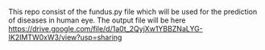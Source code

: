 This repo consist of the fundus.py file which will be used for the prediction of diseases in human eye.
The output file will be here https://drive.google.com/file/d/1a0t_2QyjXw1YBBZNaLYG-IK2IMTW0xW3/view?usp=sharing
